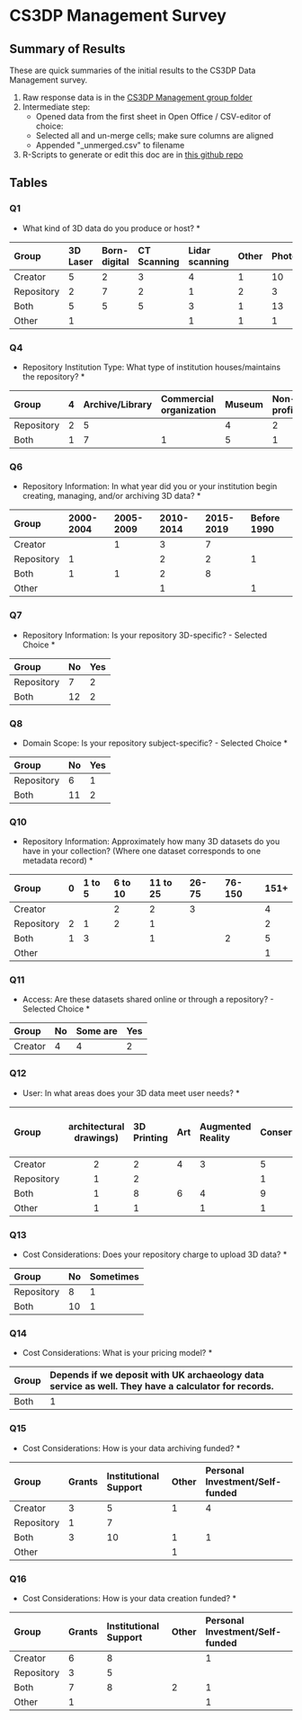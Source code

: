 CS3DP Management Survey
================

Summary of Results
------------------

These are quick summaries of the initial results to the CS3DP Data Management survey.

1.  Raw response data is in the [CS3DP Management group folder](https://drive.google.com/drive/u/0/folders/1fc-wqiG6J3lPyPC7WoWyV0GP1bJ6A2BQ)
2.  Intermediate step:
    -   Opened data from the first sheet in Open Office / CSV-editor of choice:
    -   Selected all and un-merge cells; make sure columns are aligned
    -   Appended "\_unmerged.csv" to filename
3.  R-Scripts to generate or edit this doc are in [this github repo](https://github.com/magpiedin/CS3DP-management-survey)

Tables
------

### Q1

-   What kind of 3D data do you produce or host? \*

| Group      | 3D Laser | Born-digital | CT Scanning | Lidar scanning | Other | Photogrammetry | Structured Light |
|:-----------|:---------|:-------------|:------------|:---------------|:------|:---------------|:-----------------|
| Creator    | 5        | 2            | 3           | 4              | 1     | 10             | 4                |
| Repository | 2        | 7            | 2           | 1              | 2     | 3              | 1                |
| Both       | 5        | 5            | 5           | 3              | 1     | 13             | 6                |
| Other      | 1        |              |             | 1              | 1     | 1              | 1                |

### Q4

-   Repository Institution Type: What type of institution houses/maintains the repository? \*

| Group      | 4   | Archive/Library | Commercial organization | Museum | Non-profit | Other | University department/center |
|:-----------|:----|:----------------|:------------------------|:-------|:-----------|:------|:-----------------------------|
| Repository | 2   | 5               |                         | 4      | 2          |       | 1                            |
| Both       | 1   | 7               | 1                       | 5      | 1          | 1     | 5                            |

### Q6

-   Repository Information: In what year did you or your institution begin creating, managing, and/or archiving 3D data? \*

| Group      | 2000-2004 | 2005-2009 | 2010-2014 | 2015-2019 | Before 1990 |
|:-----------|:----------|:----------|:----------|:----------|:------------|
| Creator    |           | 1         | 3         | 7         |             |
| Repository | 1         |           | 2         | 2         | 1           |
| Both       | 1         | 1         | 2         | 8         |             |
| Other      |           |           | 1         |           | 1           |

### Q7

-   Repository Information: Is your repository 3D-specific? - Selected Choice \*

| Group      | No  | Yes |
|:-----------|:----|:----|
| Repository | 7   | 2   |
| Both       | 12  | 2   |

### Q8

-   Domain Scope: Is your repository subject-specific? - Selected Choice \*

| Group      | No  | Yes |
|:-----------|:----|:----|
| Repository | 6   | 1   |
| Both       | 11  | 2   |

### Q10

-   Repository Information: Approximately how many 3D datasets do you have in your collection? (Where one dataset corresponds to one metadata record) \*

| Group      | 0   | 1 to 5 | 6 to 10 | 11 to 25 | 26-75 | 76-150 | 151+ |
|:-----------|:----|:-------|:--------|:---------|:------|:-------|:-----|
| Creator    |     |        | 2       | 2        | 3     |        | 4    |
| Repository | 2   | 1      | 2       | 1        |       |        | 2    |
| Both       | 1   | 3      |         | 1        |       | 2      | 5    |
| Other      |     |        |         |          |       |        | 1    |

### Q11

-   Access: Are these datasets shared online or through a repository? - Selected Choice \*

| Group   | No  | Some are | Yes |
|:--------|:----|:---------|:----|
| Creator | 4   | 4        | 2   |

### Q12

-   User: In what areas does your 3D data meet user needs? \*

| Group      | architectural drawings) | 3D Printing | Art | Augmented Reality | Conservation/Preservation | Education (Higher Ed.) | Education (K-12) | General Public | Other | Recreational/Hobbyist | Research | Technical Documentation (e.g. engineering | Virtual Reality |
|:-----------|:-----------------------:|:------------|:----|:------------------|:--------------------------|:-----------------------|:-----------------|:---------------|:------|:----------------------|:---------|:------------------------------------------|:----------------|
| Creator    |            2            | 2           | 4   | 3                 | 5                         | 4                      | 1                | 3              | 2     | 2                     | 9        | 2                                         | 3               |
| Repository |            1            | 2           |     |                   | 1                         | 3                      | 1                | 4              | 1     |                       | 5        | 1                                         | 3               |
| Both       |            1            | 8           | 6   | 4                 | 9                         | 8                      | 4                | 7              | 1     | 3                     | 9        | 1                                         | 6               |
| Other      |            1            | 1           |     | 1                 | 1                         | 1                      |                  | 1              |       |                       | 1        | 1                                         |                 |

### Q13

-   Cost Considerations: Does your repository charge to upload 3D data? \*

| Group      | No  | Sometimes |
|:-----------|:----|:----------|
| Repository | 8   | 1         |
| Both       | 10  | 1         |

### Q14

-   Cost Considerations: What is your pricing model? \*

| Group | Depends if we deposit with UK archaeology data service as well. They have a calculator for records. |
|:------|:----------------------------------------------------------------------------------------------------|
| Both  | 1                                                                                                   |

### Q15

-   Cost Considerations: How is your data archiving funded? \*

| Group      | Grants | Institutional Support | Other | Personal Investment/Self-funded |
|:-----------|:-------|:----------------------|:------|:--------------------------------|
| Creator    | 3      | 5                     | 1     | 4                               |
| Repository | 1      | 7                     |       |                                 |
| Both       | 3      | 10                    | 1     | 1                               |
| Other      |        |                       | 1     |                                 |

### Q16

-   Cost Considerations: How is your data creation funded? \*

| Group      | Grants | Institutional Support | Other | Personal Investment/Self-funded |
|:-----------|:-------|:----------------------|:------|:--------------------------------|
| Creator    | 6      | 8                     |       | 1                               |
| Repository | 3      | 5                     |       |                                 |
| Both       | 7      | 8                     | 2     | 1                               |
| Other      | 1      |                       |       | 1                               |

